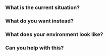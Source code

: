 ### What is the current situation?

<!--
Describe step-by-step how to reproduce the current behavior.
Give as much detail as possible. Logs and screenshots help a lot.
-->

### What do you want instead?

<!--
Describe step-by-step the desired behavior. Give as much detail as possible.
-->

### What does your environment look like?

<!-- 
Describe your environment: operating system, versions, etc.
-->

### Can you help with this?

<!-- 
Can you help with resolving this issue?
Do you have ideas or suggestions about how to approach this?
-->
